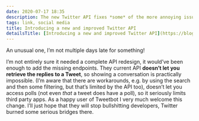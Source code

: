 ```yaml
---
date: 2020-07-17 18:35
description: The new Twitter API fixes *some* of the more annoying issues with the current one
tags: link, social media
title: Introducing a new and improved Twitter API
detailsTitle: [Introducing a new and improved Twitter API](https://blog.twitter.com/developer/en_us/topics/tools/2020/introducing_new_twitter_api.html)
---
```


An unusual one, I’m not multiple days late for something!

I’m not entirely sure it needed a complete API redesign, it would’ve been enough to add the missing endpoints. They current API **doesn’t let you retrieve the replies to a Tweet**, so showing a conversation is practically impossible. (I’m aware that there are workarounds, e.g. by using the search and then some filtering, but that’s limited by the API too), doesn’t let you access polls (not even *that* a tweet does have a poll), so it seriously limits third party apps. As a happy user of Tweetbot I very much welcome this change. I’ll just hope that they will stop bullshitting developers, Twitter burned some serious bridges there.